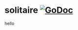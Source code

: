 # solitaire [![GoDoc](https://godoc.org/github.com/tvdburgt/solitaire?status.png)](https://godoc.org/github.com/tvdburgt/solitaire)

hello
